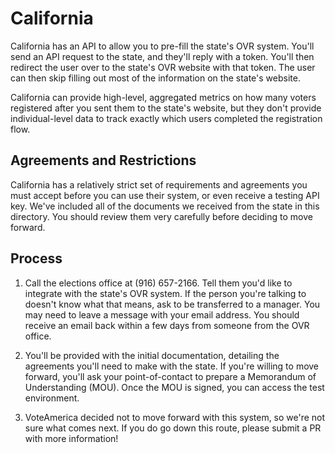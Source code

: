 # California

California has an API to allow you to pre-fill the state's OVR system. You'll send an API request to the state, and they'll reply with a token. You'll then redirect the user over to the state's OVR website with that token. The user can then skip filling out most of the information on the state's website.

 California can provide high-level, aggregated metrics on how many voters registered after you sent them to the state's website, but they don't provide individual-level data to track exactly which users completed the registration flow.

 ## Agreements and Restrictions

 California has a relatively strict set of requirements and agreements you must accept before you can use their system, or even receive a testing API key. We've included all of the documents we received from the state in this directory. You should review them very carefully before deciding to move forward.

 ## Process

1. Call the elections office at (916) 657-2166. Tell them you'd like to integrate with the state's OVR system. If the person you're talking to doesn't know what that means, ask to be transferred to a manager. You may need to leave a message with your email address. You should receive an email back within a few days from someone from the OVR office.

2. You'll be provided with the initial documentation, detailing the agreements you'll need to make with the state. If you're willing to move forward, you'll ask your point-of-contact to prepare a Memorandum of Understanding (MOU). Once the MOU is signed, you can access the test environment.

3. VoteAmerica decided not to move forward with this system, so we're not sure what comes next. If you do go down this route, please submit a PR with more information!
